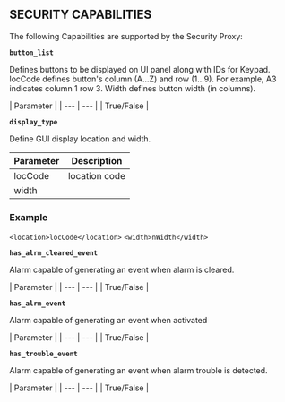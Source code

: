 ## SECURITY CAPABILITIES

The following Capabilities are supported by the Security Proxy:


**`button_list`**

Defines buttons to be displayed on UI panel along with IDs for Keypad. locCode defines button's column (A...Z) and row (1...9). For example, A3 indicates column 1 row 3. Width defines button width (in columns).

| Parameter | 
| --- | --- |
| True/False |



**`display_type`**

Define GUI display location and width.

| Parameter | Description |
| --- | --- |
| locCode | location code |
| width |


### Example

`<location>locCode</location>`
`<width>nWidth</width>`





**`has_alrm_cleared_event`**

Alarm capable of generating an event when alarm is cleared.

| Parameter | 
| --- | --- |
| True/False |





**`has_alrm_event`**

Alarm capable of generating an event when activated

| Parameter | 
| --- | --- |
| True/False |





**`has_trouble_event`**

Alarm capable of generating an event when alarm trouble is detected.

| Parameter | 
| --- | --- |
| True/False |